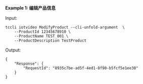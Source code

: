 **Example 1: 编辑产品信息**



Input: 

```
tccli iotvideo ModifyProduct --cli-unfold-argument  \
    --ProductId 12345678910 \
    --ProductName TEST_001 \
    --ProductDescription TestProduct
```

Output: 
```
{
    "Response": {
        "RequestId": "8935c7be-ad5f-4ed1-8f90-b5fcf5e1ee30"
    }
}
```

